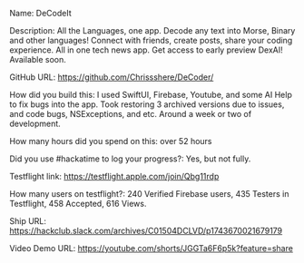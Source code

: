 Name: DeCodeIt

Description: All the Languages, one app. Decode any text into Morse, Binary and other languages! Connect with friends, create posts, share your coding experience. All in one tech news app. Get access to early preview DexAI! Available soon.

GitHub URL: https://github.com/Chrissshere/DeCoder/

How did you build this: I used SwiftUI, Firebase, Youtube, and some AI Help to fix bugs into the app. Took restoring 3 archived versions due to issues, and code bugs, NSExceptions, and etc. Around a week or two of development.  

How many hours did you spend on this: over 52 hours

Did you use #hackatime to log your progress?: Yes, but not fully.

Testflight link: https://testflight.apple.com/join/Qbg11rdp

How many users on testflight?: 240 Verified Firebase users, 435 Testers in Testflight, 458 Accepted, 616 Views. 

Ship URL: https://hackclub.slack.com/archives/C01504DCLVD/p1743670021679179

Video Demo URL: https://youtube.com/shorts/JGGTa6F6p5k?feature=share

